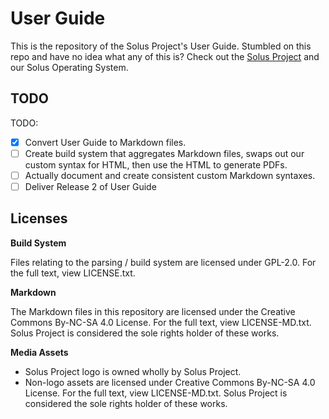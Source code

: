 # User Guide #

This is the repository of the Solus Project's User Guide. Stumbled on this repo and have no idea what any of this is? Check out the [Solus Project](https://solus-project.com) and our Solus Operating System.

## TODO ##

TODO:

- [x] Convert User Guide to Markdown files.
- [ ] Create build system that aggregates Markdown files, swaps out our custom syntax for HTML, then use the HTML to generate PDFs.
- [ ] Actually document and create consistent custom Markdown syntaxes.
- [ ] Deliver Release 2 of User Guide

## Licenses ##

**Build System**

Files relating to the parsing / build system are licensed under GPL-2.0. For the full text, view LICENSE.txt.

**Markdown**

The Markdown files in this repository are licensed under the Creative Commons By-NC-SA 4.0 License. For the full text, view LICENSE-MD.txt. Solus Project is considered the sole rights holder of these works.

**Media Assets**

- Solus Project logo is owned wholly by Solus Project.
- Non-logo assets are licensed under Creative Commons By-NC-SA 4.0 License. For the full text, view LICENSE-MD.txt. Solus Project is considered the sole rights holder of these works.